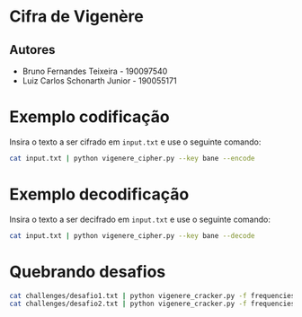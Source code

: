 # Cifra de Vigenère

## Autores

- Bruno Fernandes Teixeira - 190097540
- Luiz Carlos Schonarth Junior - 190055171

# Exemplo codificação

Insira o texto a ser cifrado em `input.txt` e use o seguinte comando:

```bash
cat input.txt | python vigenere_cipher.py --key bane --encode
```

# Exemplo decodificação

Insira o texto a ser decifrado em `input.txt` e use o seguinte comando:

```bash
cat input.txt | python vigenere_cipher.py --key bane --decode
```

# Quebrando desafios

```bash
cat challenges/desafio1.txt | python vigenere_cracker.py -f frequencies/english.txt
cat challenges/desafio2.txt | python vigenere_cracker.py -f frequencies/portuguese.txt
```
